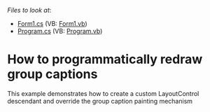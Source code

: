 <!-- default file list -->
*Files to look at*:

* [Form1.cs](./CS/Form1.cs) (VB: [Form1.vb](./VB/Form1.vb))
* [Program.cs](./CS/Program.cs) (VB: [Program.vb](./VB/Program.vb))
<!-- default file list end -->
# How to programmatically redraw group captions 


<p>This example demonstrates how to create a custom LayoutControl descendant and override the group caption painting mechanism</p>

<br/>


